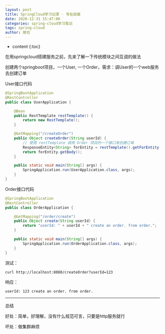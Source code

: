 ```yaml
---
layout: post
title: SpringCloud学习记录 - 写在前面
date: 2020-12-31 15:47:00
categories: spring-cloud学习笔记
tags: spring-cloud
author: 朋也
---
```


* content
{:toc}

在用springcloud搭建服务之前，先来了解一下传统模块之间互调的做法





创建两个springboot项目，一个User, 一个Order，需求：调User的一个web服务去创建订单

User接口代码

```java
@SpringBootApplication
@RestController
public class UserApplication {

    @Bean
    public RestTemplate restTemplate() {
        return new RestTemplate();
    }

    @GetMapping("/createOrder")
    public Object createOrder(String userId) {
        // 使用 restTemplate 调用 Order 项目的一个接口来创建订单
        ResponseEntity<String> forEntity = restTemplate().getForEntity("http://localhost:8081/order/create?userId=" + userId, String.class);
        return forEntity.getBody();
    }

    public static void main(String[] args) {
        SpringApplication.run(UserApplication.class, args);
    }
}
```

Order接口代码

```java
@SpringBootApplication
@RestController
public class OrderApplication {

    @GetMapping("/order/create")
    public Object create(String userId) {
        return "userId: " + userId + " create an order. from order.";
    }

    public static void main(String[] args) {
        SpringApplication.run(OrderApplication.class, args);
    }
}
```

测试：

`curl http://localhost:8080/createOrder?userId=123`

响应：

```log
userId: 123 create an order. from order.
```

----

总结

好处：简单，好理解，没有什么规范可言，只要是http服务就行

坏处：做集群麻烦
